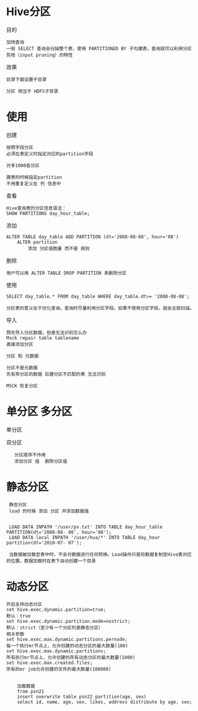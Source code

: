 
# Hive分区

目的

    加快查询
    一般 SELECT 查询会扫描整个表，使用 PARTITIONED BY 子句建表，查询就可以利用分区剪枝（input pruning）的特性


效果
    
    目录下面设置子目录 
    
    分区 相当于 HDFS子目录 
    
# 使用

创建

    按照字段分区
    必须在表定义时指定对应的partition字段

    对多1000各分区

    建表的时候指定partition    
    不用重复定义在 列 信息中
查看

    Hive查询表的分区信息语法：
    SHOW PARTITIONS day_hour_table; 

添加

    ALTER TABLE day_table ADD PARTITION (dt='2008-08-08', hour='08')   
        ALTER partition 
            添加 分区值数量 而不是 规则

删除

    用户可以用 ALTER TABLE DROP PARTITION 来删除分区

    
使用

    SELECT day_table.* FROM day_table WHERE day_table.dt>= '2008-08-08'; 
    
    分区表的意义在于优化查询。查询时尽量利用分区字段。如果不使用分区字段，就会全部扫描。


导入

    预先导入分区数据，但是无法识别怎么办
    Msck repair table tablename
    直接添加分区
    
    分区 和 元数据
    
    分区不是元数据
    先有带分区的数据 后建分区不匹配的表 无法识别  
    
    MSCK 恢复分区 
    


# 单分区 多分区        
    
单分区

    
双分区

       分区顺序不作用
       添加分区 值  删除分区值 
       
    

 # 静态分区
 
 
     静态分区
     load 的时候 添加 分区 并添加数据值
     
     
     LOAD DATA INPATH '/user/pv.txt' INTO TABLE day_hour_table PARTITION(dt='2008-08- 08', hour='08'); 
     LOAD DATA local INPATH '/user/hua/*' INTO TABLE day_hour partition(dt='2010-07- 07');
     
     当数据被加载至表中时，不会对数据进行任何转换。Load操作只是将数据复制至Hive表对应的位置。数据加载时在表下自动创建一个目录
     


# 动态分区
    
    开启支持动态分区
    set hive.exec.dynamic.partition=true;
    默认：true
    set hive.exec.dynamic.partition.mode=nostrict;
    默认：strict（至少有一个分区列是静态分区）
    相关参数
    set hive.exec.max.dynamic.partitions.pernode;
    每一个执行mr节点上，允许创建的动态分区的最大数量(100)
    set hive.exec.max.dynamic.partitions;
    所有执行mr节点上，允许创建的所有动态分区的最大数量(1000)
    set hive.exec.max.created.files;
    所有的mr job允许创建的文件的最大数量(100000)
    

        加载数据
        from psn21
        insert overwrite table psn22 partition(age, sex)  
        select id, name, age, sex, likes, address distribute by age, sex;

